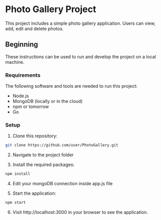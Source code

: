 # Photo Gallery Project

This project includes a simple photo gallery application. Users can view, add, edit and delete photos.

## Beginning

These instructions can be used to run and develop the project on a local machine.

### Requirements

The following software and tools are needed to run this project:

- Node.js
- MongoDB (locally or in the cloud)
- npm or tomorrow
- Go

### Setup

1. Clone this repository:

```bash
git clone https://github.com/user/PhotoGallery.git
```


2. Navigate to the project folder

3. Install the required packages:
```bash
npm install
```

4. Edit your mongoDB connection inside app.js file

5. Start the application:
```bash
npm start
```

6. Visit http://localhost:3000 in your browser to see the application.





